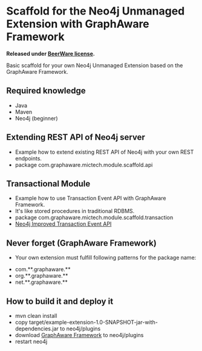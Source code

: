 # Scaffold for the Neo4j Unmanaged Extension with GraphAware Framework

**Released under [BeerWare license](https://people.freebsd.org/~phk/).**

Basic scaffold for your own Neo4j Unmanaged Extension based on the GraphAware Framework.

## Required knowledge
* Java
* Maven
* Neo4j (beginner)

## Extending REST API of Neo4j server
* Example how to extend existing REST API of Neo4j with your own REST endpoints.
* package com.graphaware.mictech.module.scaffold.api

## Transactional Module
* Example how to use Transaction Event API with GraphAware Framework.
* It's like stored procedures in traditional RDBMS.
* package com.graphaware.mictech.module.scaffold.transaction
* [Neo4j Improved Transaction Event API](http://graphaware.com/neo4j/transactions/2014/07/11/neo4j-transaction-event-api.html)

## Never forget (GraphAware Framework)
* Your own extension must fulfill following patterns for the package name:
- com.\*\*.graphaware.\*\*
- org.\*\*.graphaware.\*\*
- net.\*\*.graphaware.\*\*

## How to build it and deploy it
* mvn clean install
* copy target/example-extension-1.0-SNAPSHOT-jar-with-dependencies.jar to neo4j/plugins
* download [GraphAware Framework](http://graphaware.com/products/) to neo4j/plugins
* restart neo4j